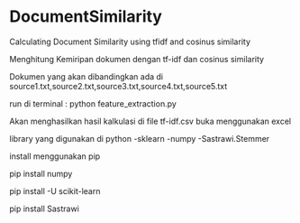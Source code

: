 # DocumentSimilarity
Calculating Document Similarity using tfidf and cosinus similarity

Menghitung Kemiripan dokumen dengan tf-idf dan cosinus similarity

Dokumen yang akan dibandingkan ada di source1.txt,source2.txt,source3.txt,source4.txt,source5.txt

run di terminal : python feature_extraction.py

Akan menghasilkan hasil kalkulasi di file tf-idf.csv buka menggunakan excel


library yang digunakan di python 
-sklearn
-numpy
-Sastrawi.Stemmer

install menggunakan pip


pip install numpy

pip install -U scikit-learn

pip install Sastrawi
